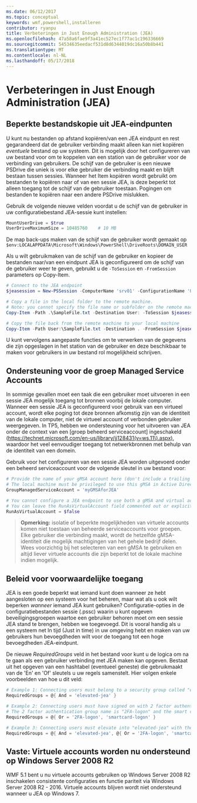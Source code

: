 ```yaml
---
ms.date: 06/12/2017
ms.topic: conceptual
keywords: wmf,powershell,installeren
contributor: ryanpu
title: Verbeteringen in Just Enough Administration (JEA)
ms.openlocfilehash: 47a58a6fae9f3a41ec527ec1f77ac1c196336669
ms.sourcegitcommit: 54534635eedacf531d8d6344019dc16a50b8b441
ms.translationtype: MT
ms.contentlocale: nl-NL
ms.lasthandoff: 05/17/2018
---
```

# <a name="improvements-to-just-enough-administration-jea"></a>Verbeteringen in Just Enough Administration (JEA)

## <a name="constrained-file-copy-tofrom-jea-endpoints"></a>Beperkte bestandskopie uit JEA-eindpunten

U kunt nu bestanden op afstand kopiëren/van een JEA eindpunt en rest gegarandeerd dat de gebruiker verbinding maakt alleen kan niet kopiëren *eventuele* bestand op uw systeem.
Dit is mogelijk door het configureren van uw bestand voor om te koppelen van een station van de gebruiker voor de verbinding van gebruikers.
De schijf van de gebruiker is een nieuwe PSDrive die uniek is voor elke gebruiker die verbinding maakt en blijft bestaan tussen sessies.
Wanneer het Item kopiëren wordt gebruikt om bestanden te kopiëren naar of van een sessie JEA, is deze beperkt tot alleen toegang tot de schijf van de gebruiker toestaan.
Pogingen om bestanden te kopiëren naar een andere PSDrive mislukken.

Gebruik de volgende nieuwe velden voordat u de schijf van de gebruiker in uw configuratiebestand JEA-sessie kunt instellen:

```powershell
MountUserDrive = $true
UserDriveMaximumSize = 10485760    # 10 MB
```

De map back-ups maken van de schijf van de gebruiker wordt gemaakt op `$env:LOCALAPPDATA\Microsoft\Windows\PowerShell\DriveRoots\DOMAIN_USER`

Als u wilt gebruikmaken van de schijf van de gebruiker en kopieer de bestanden naar/van een eindpunt JEA is geconfigureerd om de schijf van de gebruiker weer te geven, gebruikt u de `-ToSession` en `-FromSession` parameters op Copy-Item.

```powershell
# Connect to the JEA endpoint
$jeasession = New-PSSession -ComputerName 'srv01' -ConfigurationName 'UserDemo'

# Copy a file in the local folder to the remote machine.
# Note: you cannot specify the file name or subfolder on the remote machine. You must exactly type "User:"
Copy-Item -Path .\SampleFile.txt -Destination User: -ToSession $jeasession

# Copy the file back from the remote machine to your local machine
Copy-Item -Path User:\SampleFile.txt -Destination . -FromSession $jeasession
```

U kunt vervolgens aangepaste functies om te verwerken van de gegevens die zijn opgeslagen in het station van de gebruiker en deze beschikbaar te maken voor gebruikers in uw bestand rol mogelijkheid schrijven.

## <a name="support-for-group-managed-service-accounts"></a>Ondersteuning voor de groep Managed Service Accounts

In sommige gevallen moet een taak die een gebruiker moet uitvoeren in een sessie JEA mogelijk toegang tot bronnen voorbij de lokale computer.
Wanneer een sessie JEA is geconfigureerd voor gebruik van een virtueel account, wordt elke poging tot deze bronnen afkomstig zijn van de identiteit van de lokale computer, niet de virtueel account of verbonden gebruiker weergegeven.
In TP5, hebben we ondersteuning voor het uitvoeren van JEA onder de context van een [groep beheerd serviceaccount] ingeschakeld (https://technet.microsoft.com/en-us/library/jj128431(v=ws.11\).aspx), waardoor het veel eenvoudiger toegang tot netwerkbronnen met behulp van de identiteit van een domein.

Gebruik voor het configureren van een sessie JEA worden uitgevoerd onder een beheerd serviceaccount voor de volgende sleutel in uw bestand voor:

```powershell
# Provide the name of your gMSA account here (don't include a trailing $)
# The local machine must be privileged to use this gMSA in Active Directory
GroupManagedServiceAccount = 'myGMSAforJEA'

# You cannot configure a JEA endpoint to use both a gMSA and virtual account
# You can leave the RunAsVirtualAccount field commented out or explicitly set it to false
RunAsVirtualAccount = $false
```

> **Opmerking:** isolatie of beperkte mogelijkheden van virtuele accounts komen niet toestaan van beheerde serviceaccounts voor groepen.
> Elke gebruiker die verbinding maakt, wordt de hetzelfde gMSA-identiteit die mogelijk machtigingen van het gehele bedrijf delen.
> Wees voorzichtig bij het selecteren van een gMSA te gebruiken en altijd liever virtuele accounts die zijn beperkt tot de lokale machine indien mogelijk.

## <a name="conditional-access-policies"></a>Beleid voor voorwaardelijke toegang

JEA is een goede beperkt wat iemand kunt doen wanneer ze hebt aangesloten op een systeem voor het beheren, maar wat als u ook wilt beperken *wanneer* iemand JEA kunt gebruiken?
Configuratie-opties in de configuratiebestanden sessie (.pssc) waarin u kunt opgeven beveiligingsgroepen waartoe een gebruiker behoren moet om een sessie JEA stand te brengen, hebben we toegevoegd.
Dit is vooral handig als u een systeem net In tijd (Just in time) in uw omgeving hebt en maken van uw gebruikers hun bevoegdheden wilt voor de toegang tot een hoge bevoegdheden JEA-eindpunt.

De nieuwe *RequiredGroups* veld in het bestand voor kunt u de logica om na te gaan als een gebruiker verbinding met JEA maken kan opgeven.
Bestaat uit het opgeven van een hashtabel (eventueel geneste) die gebruikmaakt van de 'En' en 'Of' sleutels u uw regels samenstelt.
Hier volgen enkele voorbeelden van hoe u dit veld:

```powershell
# Example 1: Connecting users must belong to a security group called "elevated-jea"
RequiredGroups = @{ And = 'elevated-jea' }

# Example 2: Connecting users must have signed on with 2 factor authentication or a smart card
# The 2 factor authentication group name is "2FA-logon" and the smart card group name is "smartcard-logon"
RequiredGroups = @{ Or = '2FA-logon', 'smartcard-logon' }

# Example 3: Connecting users must elevate into "elevated-jea" with their JIT system and have logged on with 2FA or a smart card
RequiredGroups = @{ And = 'elevated-jea', @{ Or = '2FA-logon', 'smartcard-logon' }}
```

## <a name="fixed-virtual-accounts-are-now-supported-on-windows-server-2008-r2"></a>Vaste: Virtuele accounts worden nu ondersteund op Windows Server 2008 R2
WMF 5.1 bent u nu virtuele accounts gebruiken op Windows Server 2008 R2 inschakelen consistente configuraties en functie pariteit via Windows Server 2008 R2 - 2016.
Virtuele accounts blijven wordt niet ondersteund wanneer u JEA op Windows 7.

